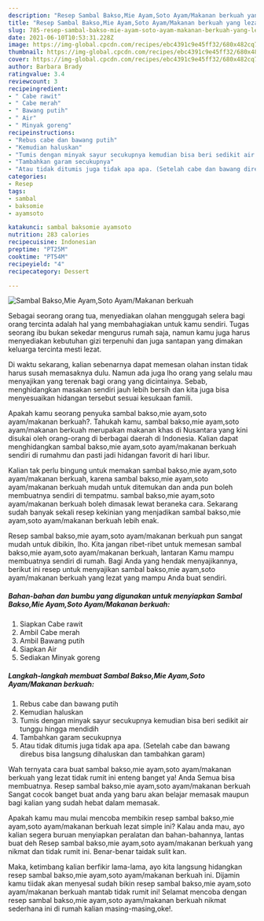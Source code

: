 ```yaml
---
description: "Resep Sambal Bakso,Mie Ayam,Soto Ayam/Makanan berkuah yang lezat Untuk Jualan"
title: "Resep Sambal Bakso,Mie Ayam,Soto Ayam/Makanan berkuah yang lezat Untuk Jualan"
slug: 785-resep-sambal-bakso-mie-ayam-soto-ayam-makanan-berkuah-yang-lezat-untuk-jualan
date: 2021-06-10T10:53:31.228Z
image: https://img-global.cpcdn.com/recipes/ebc4391c9e45ff32/680x482cq70/sambal-baksomie-ayamsoto-ayammakanan-berkuah-foto-resep-utama.jpg
thumbnail: https://img-global.cpcdn.com/recipes/ebc4391c9e45ff32/680x482cq70/sambal-baksomie-ayamsoto-ayammakanan-berkuah-foto-resep-utama.jpg
cover: https://img-global.cpcdn.com/recipes/ebc4391c9e45ff32/680x482cq70/sambal-baksomie-ayamsoto-ayammakanan-berkuah-foto-resep-utama.jpg
author: Barbara Brady
ratingvalue: 3.4
reviewcount: 3
recipeingredient:
- " Cabe rawit"
- " Cabe merah"
- " Bawang putih"
- " Air"
- " Minyak goreng"
recipeinstructions:
- "Rebus cabe dan bawang putih"
- "Kemudian haluskan"
- "Tumis dengan minyak sayur secukupnya kemudian bisa beri sedikit air tunggu hingga mendidih"
- "Tambahkan garam secukupnya"
- "Atau tidak ditumis juga tidak apa apa. (Setelah cabe dan bawang direbus bisa langsung dihaluskan dan tambahkan garam)"
categories:
- Resep
tags:
- sambal
- baksomie
- ayamsoto

katakunci: sambal baksomie ayamsoto 
nutrition: 283 calories
recipecuisine: Indonesian
preptime: "PT25M"
cooktime: "PT54M"
recipeyield: "4"
recipecategory: Dessert

---
```



![Sambal Bakso,Mie Ayam,Soto Ayam/Makanan berkuah](https://img-global.cpcdn.com/recipes/ebc4391c9e45ff32/680x482cq70/sambal-baksomie-ayamsoto-ayammakanan-berkuah-foto-resep-utama.jpg)

Sebagai seorang orang tua, menyediakan olahan menggugah selera bagi orang tercinta adalah hal yang membahagiakan untuk kamu sendiri. Tugas seorang ibu bukan sekedar mengurus rumah saja, namun kamu juga harus menyediakan kebutuhan gizi terpenuhi dan juga santapan yang dimakan keluarga tercinta mesti lezat.

Di waktu  sekarang, kalian sebenarnya dapat memesan olahan instan tidak harus susah memasaknya dulu. Namun ada juga lho orang yang selalu mau menyajikan yang terenak bagi orang yang dicintainya. Sebab, menghidangkan masakan sendiri jauh lebih bersih dan kita juga bisa menyesuaikan hidangan tersebut sesuai kesukaan famili. 



Apakah kamu seorang penyuka sambal bakso,mie ayam,soto ayam/makanan berkuah?. Tahukah kamu, sambal bakso,mie ayam,soto ayam/makanan berkuah merupakan makanan khas di Nusantara yang kini disukai oleh orang-orang di berbagai daerah di Indonesia. Kalian dapat menghidangkan sambal bakso,mie ayam,soto ayam/makanan berkuah sendiri di rumahmu dan pasti jadi hidangan favorit di hari libur.

Kalian tak perlu bingung untuk memakan sambal bakso,mie ayam,soto ayam/makanan berkuah, karena sambal bakso,mie ayam,soto ayam/makanan berkuah mudah untuk ditemukan dan anda pun boleh membuatnya sendiri di tempatmu. sambal bakso,mie ayam,soto ayam/makanan berkuah boleh dimasak lewat beraneka cara. Sekarang sudah banyak sekali resep kekinian yang menjadikan sambal bakso,mie ayam,soto ayam/makanan berkuah lebih enak.

Resep sambal bakso,mie ayam,soto ayam/makanan berkuah pun sangat mudah untuk dibikin, lho. Kita jangan ribet-ribet untuk memesan sambal bakso,mie ayam,soto ayam/makanan berkuah, lantaran Kamu mampu membuatnya sendiri di rumah. Bagi Anda yang hendak menyajikannya, berikut ini resep untuk menyajikan sambal bakso,mie ayam,soto ayam/makanan berkuah yang lezat yang mampu Anda buat sendiri.

<!--inarticleads1-->

##### Bahan-bahan dan bumbu yang digunakan untuk menyiapkan Sambal Bakso,Mie Ayam,Soto Ayam/Makanan berkuah:

1. Siapkan  Cabe rawit
1. Ambil  Cabe merah
1. Ambil  Bawang putih
1. Siapkan  Air
1. Sediakan  Minyak goreng




<!--inarticleads2-->

##### Langkah-langkah membuat Sambal Bakso,Mie Ayam,Soto Ayam/Makanan berkuah:

1. Rebus cabe dan bawang putih
1. Kemudian haluskan
1. Tumis dengan minyak sayur secukupnya kemudian bisa beri sedikit air tunggu hingga mendidih
1. Tambahkan garam secukupnya
1. Atau tidak ditumis juga tidak apa apa. (Setelah cabe dan bawang direbus bisa langsung dihaluskan dan tambahkan garam)




Wah ternyata cara buat sambal bakso,mie ayam,soto ayam/makanan berkuah yang lezat tidak rumit ini enteng banget ya! Anda Semua bisa membuatnya. Resep sambal bakso,mie ayam,soto ayam/makanan berkuah Sangat cocok banget buat anda yang baru akan belajar memasak maupun bagi kalian yang sudah hebat dalam memasak.

Apakah kamu mau mulai mencoba membikin resep sambal bakso,mie ayam,soto ayam/makanan berkuah lezat simple ini? Kalau anda mau, ayo kalian segera buruan menyiapkan peralatan dan bahan-bahannya, lantas buat deh Resep sambal bakso,mie ayam,soto ayam/makanan berkuah yang nikmat dan tidak rumit ini. Benar-benar taidak sulit kan. 

Maka, ketimbang kalian berfikir lama-lama, ayo kita langsung hidangkan resep sambal bakso,mie ayam,soto ayam/makanan berkuah ini. Dijamin kamu tiidak akan menyesal sudah bikin resep sambal bakso,mie ayam,soto ayam/makanan berkuah mantab tidak rumit ini! Selamat mencoba dengan resep sambal bakso,mie ayam,soto ayam/makanan berkuah nikmat sederhana ini di rumah kalian masing-masing,oke!.

